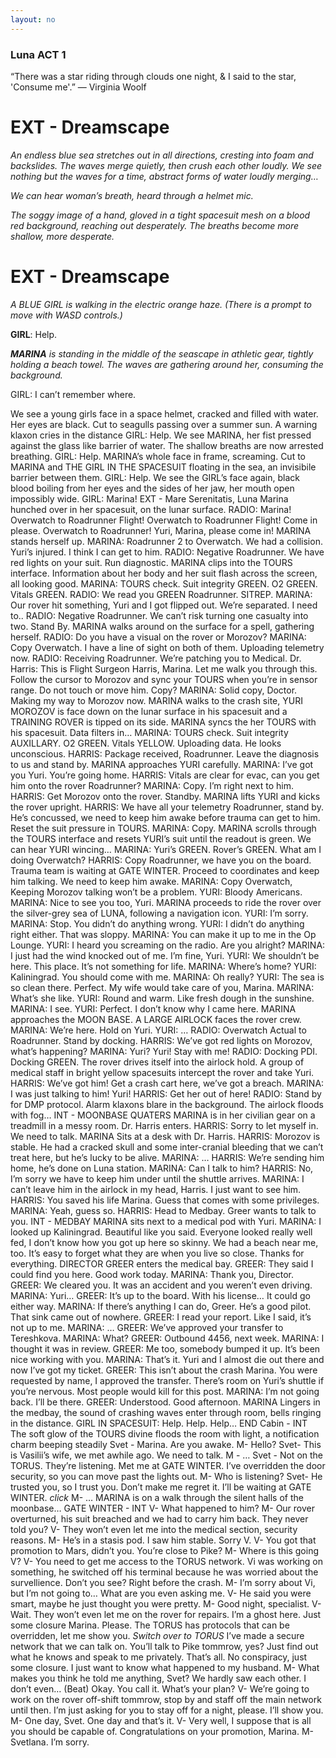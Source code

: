 ```yaml
---
layout: no
---
```

### Luna ACT 1

“There was a star riding through clouds one night, & I said to the star, 'Consume me'.”
― Virginia Woolf

# EXT - Dreamscape
_An endless blue sea stretches out in all directions, cresting into foam and backslides. The waves
merge quietly, then crush each other loudly. We see nothing but the waves for a time, abstract
forms of water loudly merging…_

_We can hear woman’s breath, heard through a helmet mic._

_The soggy image of a hand, gloved in a tight spacesuit mesh on a blood red background,
reaching out desperately. The breaths become more shallow, more desperate._

# EXT - Dreamscape
_A BLUE GIRL is walking in the electric orange haze. (There is a prompt to move with WASD
controls.)_

**GIRL**: Help.

_**MARINA** is standing in the middle of the seascape in athletic gear, tightly holding a beach towel.
The waves are gathering around her, consuming the background._

GIRL: I can’t remember where.

We see a young girls face in a space helmet, cracked and filled with water. Her eyes are black.
Cut to seagulls passing over a summer sun. A warning klaxon cries in the distance
GIRL: Help.
We see MARINA, her fist pressed against the glass like barrier of water. The shallow breaths are
now arrested breathing.
GIRL: Help.
MARINA’s whole face in frame, screaming.
Cut to MARINA and THE GIRL IN THE SPACESUIT floating in the sea, an invisibile barrier
between them.
GIRL: Help.
We see the GIRL’s face again, black blood boiling from her eyes and the sides of her jaw, her
mouth open impossibly wide.
GIRL: Marina!
EXT - Mare Serenitatis, Luna
Marina hunched over in her spacesuit, on the lunar surface.
RADIO: Marina! Overwatch to Roadrunner Flight! Overwatch to Roadrunner Flight! Come in
please. Overwatch to Roadrunner! Yuri, Marina, please come in!
MARINA stands herself up.
MARINA: Roadrunner 2 to Overwatch. We had a collision. Yuri’s injured. I think I can get to him.
RADIO: Negative Roadrunner. We have red lights on your suit. Run diagnostic.
MARINA clips into the TOURS interface. Information about her body and her suit flash across
the screen, all looking good.
MARINA: TOURS check. Suit integrity GREEN. O2 GREEN. Vitals GREEN.
RADIO: We read you GREEN Roadrunner. SITREP.
MARINA: Our rover hit something, Yuri and I got flipped out. We’re separated. I need to..
RADIO: Negative Roadrunner. We can’t risk turning one casualty into two. Stand By.
MARINA walks around on the surface for a spell, gathering herself.
RADIO: Do you have a visual on the rover or Morozov?
MARINA: Copy Overwatch. I have a line of sight on both of them. Uploading telemetry now.
RADIO: Receiving Roadrunner. We’re patching you to Medical.
Dr. Harris: This is Flight Surgeon Harris, Marina. Let me walk you through this. Follow the cursor
to Morozov and sync your TOURS when you’re in sensor range. Do not touch or move him.
Copy?
MARINA: Solid copy, Doctor. Making my way to Morozov now.
MARINA walks to the crash site, YURI MOROZOV is face down on the lunar surface in his
spacesuit and a TRAINING ROVER is tipped on its side. MARINA syncs the her TOURS with his
spacesuit. Data filters in…
MARINA: TOURS check. Suit integrity AUXILLARY. O2 GREEN. Vitals YELLOW. Uploading data.
He looks unconscious.
HARRIS: Package received, Roadrunner. Leave the diagnosis to us and stand by.
MARINA approaches YURI carefully.
MARINA: I’ve got you Yuri. You’re going home.
HARRIS: Vitals are clear for evac, can you get him onto the rover Roadrunner?
MARINA: Copy. I’m right next to him.
HARRIS: Get Morozov onto the rover. Standby.
MARINA lifts YURI and kicks the rover upright.
HARRIS: We have all your telemetry Roadrunner, stand by. He’s concussed, we need to keep him
awake before trauma can get to him. Reset the suit pressure in TOURS.
MARINA: Copy.
MARINA scrolls through the TOURS interface and resets YURI’s suit until the readout is green.
We can hear YURI wincing…
MARINA: Yuri’s GREEN. Rover’s GREEN. What am I doing Overwatch?
HARRIS: Copy Roadrunner, we have you on the board. Trauma team is waiting at GATE WINTER.
Proceed to coordinates and keep him talking. We need to keep him awake.
MARINA: Copy Overwatch, Keeping Morozov talking won’t be a problem.
YURI: Bloody Americans.
MARINA: Nice to see you too, Yuri.
MARINA proceeds to ride the rover over the silver-grey sea of LUNA, following a navigation icon.
YURI: I’m sorry.
MARINA: Stop. You didn’t do anything wrong.
YURI: I didn’t do anything right either. That was sloppy.
MARINA: You can make it up to me in the Op Lounge.
YURI: I heard you screaming on the radio. Are you alright?
MARINA: I just had the wind knocked out of me. I’m fine, Yuri.
YURI: We shouldn’t be here. This place. It’s not something for life.
MARINA: Where’s home?
YURI: Kaliningrad. You should come with me.
MARINA: Oh really?
YURI: The sea is so clean there. Perfect. My wife would take care of you, Marina.
MARINA: What’s she like.
YURI: Round and warm. Like fresh dough in the sunshine.
MARINA: I see.
YURI: Perfect. I don’t know why I came here.
MARINA approaches the MOON BASE. A LARGE AIRLOCK faces the rover crew.
MARINA: We’re here. Hold on Yuri.
YURI: …
RADIO: Overwatch Actual to Roadrunner. Stand by docking.
HARRIS: We’ve got red lights on Morozov, what’s happening?
MARINA: Yuri? Yuri! Stay with me!
RADIO: Docking PDI. Docking GREEN.
The rover drives itself into the airlock hold. A group of medical staff in bright yellow spacesuits
intercept the rover and take Yuri.
HARRIS: We’ve got him! Get a crash cart here, we’ve got a breach.
MARINA: I was just talking to him! Yuri!
HARRIS: Get her out of here!
RADIO: Stand by for DMP protocol.
Alarm klaxons blare in the background. The airlock floods with fog…
INT - MOONBASE QUATERS
MARINA is in her civilian gear on a treadmill in a messy room. Dr. Harris enters.
HARRIS: Sorry to let myself in. We need to talk.
MARINA Sits at a desk with Dr. Harris.
HARRIS: Morozov is stable. He had a cracked skull and some inter-cranial bleeding that we can’t
treat here, but he’s lucky to be alive.
MARINA: …
HARRIS: We’re sending him home, he’s done on Luna station.
MARINA: Can I talk to him?
HARRIS: No, I’m sorry we have to keep him under until the shuttle arrives.
MARINA: I can’t leave him in the airlock in my head, Harris. I just want to see him.
HARRIS: You saved his life Marina. Guess that comes with some privileges.
MARINA: Yeah, guess so.
HARRIS: Head to Medbay. Greer wants to talk to you.
INT - MEDBAY
MARINA sits next to a medical pod with Yuri.
MARINA: I looked up Kaliningrad. Beautiful like you said. Everyone looked really well fed, I don’t
know how you got up here so skinny. We had a beach near me, too. It’s easy to forget what they
are when you live so close. Thanks for everything.
DIRECTOR GREER enters the medical bay.
GREER: They said I could find you here. Good work today.
MARINA: Thank you, Director.
GREER: We cleared you. It was an accident and you weren’t even driving.
MARINA: Yuri…
GREER: It’s up to the board. With his license… It could go either way.
MARINA: If there’s anything I can do, Greer. He’s a good pilot. That sink came out of nowhere.
GREER: I read your report. Like I said, it’s not up to me.
MARINA: …
GREER: We’ve approved your transfer to Tereshkova.
MARINA: What?
GREER: Outbound 4456, next week.
MARINA: I thought it was in review.
GREER: Me too, somebody bumped it up. It’s been nice working with you.
MARINA: That’s it. Yuri and I almost die out there and now I’ve got my ticket.
GREER: This isn’t about the crash Marina. You were requested by name, I approved the transfer.
There’s room on Yuri’s shuttle if you’re nervous. Most people would kill for this post.
MARINA: I’m not going back. I’ll be there.
GREER: Understood. Good afternoon.
MARINA Lingers in the medbay, the sound of crashing waves enter through room, bells ringing
in the distance.
GIRL IN SPACESUIT: Help. Help. Help…
END
Cabin - INT
The soft glow of the TOURS divine floods the room with light, a notification charm beeping
steadily
Svet - Marina. Are you awake.
M- Hello?
Svet- This is Vasilii’s wife, we met awhile ago. We need to talk.
M - …
Svet - Not on the TORUS. They’re listening. Met me at GATE WINTER. I’ve overridden the door
security, so you can move past the lights out.
M- Who is listening?
Svet- He trusted you, so I trust you. Don’t make me regret it. I’ll be waiting at GATE WINTER.
*click*
M- …
MARINA is on a walk through the silent halls of the moonbase…
GATE WINTER - INT
V- What happened to him?
M- Our rover overturned, his suit breached and we had to carry him back. They never told you?
V- They won’t even let me into the medical section, security reasons.
M- He’s in a stasis pod. I saw him stable. Sorry V.
V- You got that promotion to Mars, didn’t you. You’re close to Pike?
M- Where is this going V?
V- You need to get me access to the TORUS network. Vi was working on something, he switched
off his terminal because he was worried about the survellience. Don’t you see? Right before the
crash.
M- I’m sorry about Vi, but I’m not going to… What are you even asking me.
V- He said you were smart, maybe he just thought you were pretty.
M- Good night, specialist.
V- Wait. They won’t even let me on the rover for repairs. I’m a ghost here. Just some closure
Marina. Please. The TORUS has protocols that can be overridden, let me show you.
*Switch over to TORUS*
I’ve made a secure network that we can talk on. You’ll talk to Pike tommrow, yes? Just find out
what he knows and speak to me privately. That’s all. No conspiracy, just some closure. I just
want to know what happened to my husband.
M- What makes you think he told me anything, Svet? We hardly saw each other. I don’t even…
(Beat) Okay. You call it. What’s your plan?
V- We’re going to work on the rover off-shift tommrow, stop by and staff off the main network
until then. I’m just asking for you to stay off for a night, please. I’ll show you.
M- One day, Svet. One day and that’s it.
V- Very well, I suppose that is all you should be capable of. Congratulations on your promotion,
Marina.
M- Svetlana. I’m sorry.
